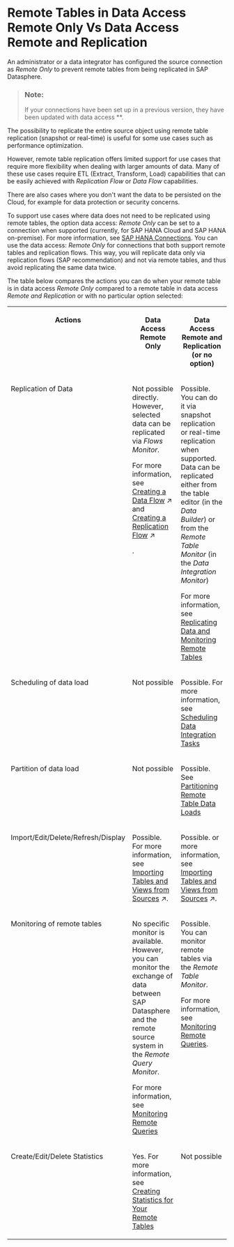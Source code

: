 <!-- loio9b9db1490df6452a843f5081581aa5a3 -->

# Remote Tables in Data Access Remote Only Vs Data Access Remote and Replication

An administrator or a data integrator has configured the source connection as *Remote Only* to prevent remote tables from being replicated in SAP Datasphere.

> ### Note:  
> If your connections have been set up in a previous version, they have been updated with data access **.

The possibility to replicate the entire source object using remote table replication \(snapshot or real-time\) is useful for some use cases such as performance optimization.

However, remote table replication offers limited support for use cases that require more flexibility when dealing with larger amounts of data. Many of these use cases require ETL \(Extract, Transform, Load\) capabilities that can be easily achieved with *Replication Flow* or *Data Flow* capabilities.

There are also cases where you don't want the data to be persisted on the Cloud, for example for data protection or security concerns.

To support use cases where data does not need to be replicated using remote tables, the option data access: *Remote Only* can be set to a connection when supported \(currently, for SAP HANA Cloud and SAP HANA on-premise\). For more information, see [SAP HANA Connections](../Integrating-Data-Via-Connections/sap-hana-connections-e6b63f1.md#loioe6b63f176d3640609adcf06297fb37e9). You can use the data access: *Remote Only* for connections that both support remote tables and replication flows. This way, you will replicate data only via replication flows \(SAP recommendation\) and not via remote tables, and thus avoid replicating the same data twice.

The table below compares the actions you can do when your remote table is in data access *Remote Only* compared to a remote table in data access *Remote and Replication* or with no particular option selected:


<table>
<tr>
<th valign="top">

Actions

</th>
<th valign="top">

Data Access Remote Only

</th>
<th valign="top">

Data Access Remote and Replication \(or no option\)

</th>
</tr>
<tr>
<td valign="top">

Replication of Data

</td>
<td valign="top">

Not possible directly. However, selected data can be replicated via *Flows Monitor*.

For more information, see [Creating a Data Flow](https://help.sap.com/viewer/24f836070a704022a40c15442163e5cf/DEV_CURRENT/en-US/e30fd1417e954577baae3246ea470c3f.html "Create a data flow to move and transform data in an intuitive graphical interface. You can drag and drop sources from the Source Browser, join them as appropriate, add other operators to remove or create columns, aggregate data, and do Python scripting, before writing the data to the target table.") :arrow_upper_right: and [Creating a Replication Flow](https://help.sap.com/viewer/24f836070a704022a40c15442163e5cf/DEV_CURRENT/en-US/25e2bd7a70d44ac5b05e844f9e913471.html "Create a replication flow if you want to copy multiple data assets from the same source to the same target in a fast and easy way and do not require complex projections.") :arrow_upper_right:

.

</td>
<td valign="top">

Possible. You can do it via snapshot replication or real-time replication when supported. Data can be replicated either from the table editor \(in the *Data Builder*\) or from the *Remote Table Monitor* \(in the *Data Integration Monitor*\)

For more information, see [Replicating Data and Monitoring Remote Tables](replicating-data-and-monitoring-remote-tables-4dd95d7.md)

</td>
</tr>
<tr>
<td valign="top">

Scheduling of data load

</td>
<td valign="top">

Not possible

</td>
<td valign="top">

Possible. For more information, see [Scheduling Data Integration Tasks](scheduling-data-integration-tasks-7fa0762.md)

</td>
</tr>
<tr>
<td valign="top">

Partition of data load

</td>
<td valign="top">

Not possible

</td>
<td valign="top">

Possible. See [Partitioning Remote Table Data Loads](partitioning-remote-table-data-loads-a218d27.md)

</td>
</tr>
<tr>
<td valign="top">

Import/Edit/Delete/Refresh/Display

</td>
<td valign="top">

Possible. For more information, see [Importing Tables and Views from Sources](https://help.sap.com/viewer/24f836070a704022a40c15442163e5cf/DEV_CURRENT/en-US/7c4acd33e39a451e99c87f0661772443.html "Import tables and views from a connection, Open SQL schema, HDI container or other source available in your space.") :arrow_upper_right:.

</td>
<td valign="top">

Possible. or more information, see [Importing Tables and Views from Sources](https://help.sap.com/viewer/24f836070a704022a40c15442163e5cf/DEV_CURRENT/en-US/7c4acd33e39a451e99c87f0661772443.html "Import tables and views from a connection, Open SQL schema, HDI container or other source available in your space.") :arrow_upper_right:.

</td>
</tr>
<tr>
<td valign="top">

Monitoring of remote tables

</td>
<td valign="top">

No specific monitor is available. However, you can monitor the exchange of data between SAP Datasphere and the remote source system in the *Remote Query Monitor*.

For more information, see [Monitoring Remote Queries](monitoring-remote-queries-806d7f0.md)

</td>
<td valign="top">

Possible. You can monitor remote tables via the *Remote Table Monitor*.

For more information, see [Monitoring Remote Queries](monitoring-remote-queries-806d7f0.md).

</td>
</tr>
<tr>
<td valign="top">

Create/Edit/Delete Statistics

</td>
<td valign="top">

Yes. For more information, see [Creating Statistics for Your Remote Tables](creating-statistics-for-your-remote-tables-e4120bb.md)

</td>
<td valign="top">

Not possible

</td>
</tr>
</table>

